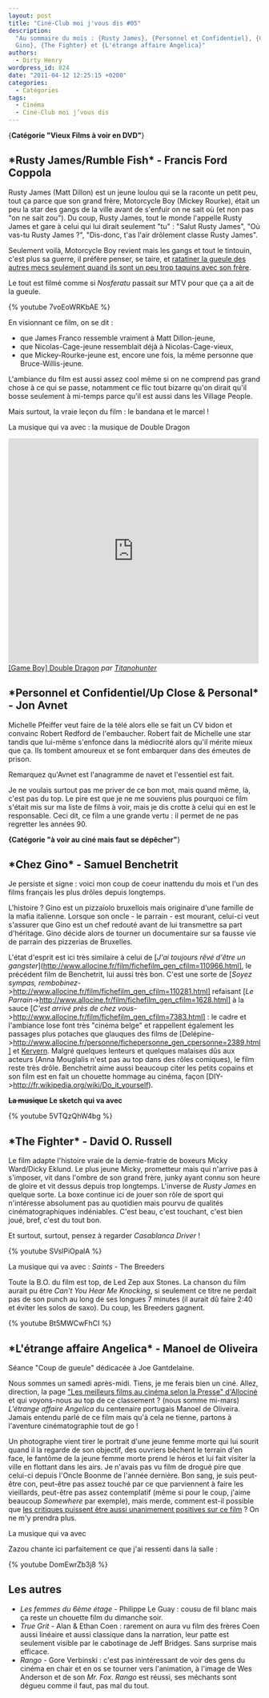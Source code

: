 ```yaml
---
layout: post
title: "Ciné-Club moi j'vous dis #05"
description:
  "Au sommaire du mois : {Rusty James}, {Personnel et Confidentiel}, {Chez
  Gino}, {The Fighter} et {L'étrange affaire Angelica}"
authors:
  - Dirty Henry
wordpress_id: 824
date: "2011-04-12 12:25:15 +0200"
categories:
  - Catégories
tags:
  - Cinéma
  - Ciné-Club moi j’vous dis
---
```


{**Catégorie "Vieux Films à voir en DVD"**}

<h2>*Rusty James/Rumble Fish* - Francis Ford Coppola</h2>

Rusty James (Matt Dillon) est un jeune loulou qui se la raconte un petit peu,
tout ça parce que son grand frère, Motorcycle Boy (Mickey Rourke), était un peu
la star des gangs de la ville avant de s'enfuir on ne sait où (et non pas "on ne
sait zou"). Du coup, Rusty James, tout le monde l'appelle Rusty James et gare à
celui qui lui dirait seulement "tu" : "Salut Rusty James", "Où vas-tu Rusty
James ?", "Dis-donc, t'as l'air drôlement classe Rusty James".

Seulement voilà, Motorcycle Boy revient mais les gangs et tout le tintouin,
c'est plus sa guerre, il préfère penser, se taire, et
[ratatiner la gueule des autres mecs seulement quand ils sont un peu trop taquins avec son frère](http://www.youtube.com/watch?v=2LZAcnH_29c).

Le tout est filmé comme si _Nosferatu_ passait sur MTV pour que ça a ait de la
gueule.

{% youtube 7voEoWRKbAE %}

En visionnant ce film, on se dit :

- que James Franco ressemble vraiment à Matt Dillon-jeune,
- que Nicolas-Cage-jeune ressemblait déjà à Nicolas-Cage-vieux,
- que Mickey-Rourke-jeune est, encore une fois, la même personne que
  Bruce-Willis-jeune.

L'ambiance du film est aussi assez cool même si on ne comprend pas grand chose à
ce qui se passe, notamment ce flic tout bizarre qu'on dirait qu'il bosse
seulement à mi-temps parce qu'il est aussi dans les Village People.

Mais surtout, la vraie leçon du film : le bandana et le marcel !

La musique qui va avec : la musique de Double Dragon

<iframe frameborder="0" width="500" height="450" src="http://www.dailymotion.com/embed/video/x8776u?width=500&wmode=transparent"></iframe><br /><a href="http://www.dailymotion.com/video/x8776u_game-boy-double-dragon_videogames" target="_blank">[Game Boy] Double Dragon</a> <i>par <a href="http://www.dailymotion.com/Titanohunter" target="_blank">Titanohunter</a></i>

<h2>*Personnel et Confidentiel/Up Close & Personal* - Jon Avnet</h2>

Michelle Pfeiffer veut faire de la télé alors elle se fait un CV bidon et
convainc Robert Redford de l'embaucher. Robert fait de Michelle une star tandis
que lui-même s'enfonce dans la médiocrité alors qu'il mérite mieux que ça. Ils
tombent amoureux et se font embarquer dans des émeutes de prison.

Remarquez qu'Avnet est l'anagramme de navet et l'essentiel est fait.

Je ne voulais surtout pas me priver de ce bon mot, mais quand même, là, c'est
pas du top. Le pire est que je ne me souviens plus pourquoi ce film s'était mis
sur ma liste de films à voir, mais je dis crotte à celui qui en est le
responsable. Ceci dit, ce film a une grande vertu : il permet de ne pas
regretter les années 90.

**{Catégorie "à voir au ciné mais faut se dépêcher"**}

<h2>*Chez Gino* - Samuel Benchetrit</h2>

Je persiste et signe : voici mon coup de coeur inattendu du mois et l'un des
films français les plus drôles depuis longtemps.

L'histoire ? Gino est un pizzaïolo bruxellois mais originaire d'une famille de
la mafia italienne. Lorsque son oncle - le parrain - est mourant, celui-ci veut
s'assurer que Gino est un chef redouté avant de lui transmettre sa part
d'héritage. Gino décide alors de tourner un documentaire sur sa fausse vie de
parrain des pizzerias de Bruxelles.

L'état d'esprit est ici très similaire à celui de [*J'ai toujours rêvé d'être un
gangster*](http://www.allocine.fr/film/fichefilm_gen_cfilm=110966.html], le
précédent film de Benchetrit, lui aussi très bon. C'est une sorte de [*Soyez
sympas,
rembobinez*->http://www.allocine.fr/film/fichefilm_gen_cfilm=110281.html]
refaisant [*Le
Parrain*->http://www.allocine.fr/film/fichefilm_gen_cfilm=1628.html] à la sauce
[*C'est arrivé près de chez
vous*->http://www.allocine.fr/film/fichefilm_gen_cfilm=7383.html] : le cadre et
l'ambiance lose font très "cinéma belge" et rappellent également les passages
plus potaches que glauques des films de
[Delépine->http://www.allocine.fr/personne/fichepersonne_gen_cpersonne=2389.html]
et
[Kervern](http://www.allocine.fr/personne/fichepersonne_gen_cpersonne=97326.html).
Malgré quelques lenteurs et quelques malaises dûs aux acteurs (Anna Mouglalis
n'est pas au top dans des rôles comiques), le film reste très drôle. Benchetrit
aime aussi beaucoup citer les petits copains et son film est en fait un chouette
hommage au cinéma, façon [DIY->http://fr.wikipedia.org/wiki/Do_it_yourself).

**<strike>La musique</strike> Le sketch qui va avec**

{% youtube 5VTQzQhW4bg %}

<h2>*The Fighter* - David O. Russell</h2>

Le film adapte l'histoire vraie de la demie-fratrie de boxeurs Micky Ward/Dicky
Eklund. Le plus jeune Micky, prometteur mais qui n'arrive pas à s'imposer, vit
dans l'ombre de son grand frère, junky ayant connu son heure de gloire et vit
dessus depuis trop longtemps. L'inverse de _Rusty James_ en quelque sorte. La
boxe continue ici de jouer son rôle de sport qui n'intéresse absolument pas au
quotidien mais pourvu de qualités cinématographiques indéniables. C'est beau,
c'est touchant, c'est bien joué, bref, c'est du tout bon.

Et surtout, surtout, pensez à regarder _Casablanca Driver_ !

{% youtube SVslPiOpalA %}

La musique qui va avec : _Saints_ - The Breeders

Toute la B.O. du film est top, de Led Zep aux Stones. La chanson du film aurait
pu être _Can't You Hear Me Knocking_, si seulement ce titre ne perdait pas de
son punch au long de ses longues 7 minutes (il aurait dû faire 2:40 et éviter
les solos de saxo). Du coup, les Breeders gagnent.

{% youtube Bt5MWCwFhCI %}

<h2>*L'étrange affaire Angelica* - Manoel de Oliveira</h2>

Séance "Coup de gueule" dédicacée à Joe Gantdelaine.

Nous sommes un samedi après-midi. Tiens, je me ferais bien un ciné. Allez,
direction, la page
["Les meilleurs films au cinéma selon la Presse" d'Allociné](http://www.allocine.fr/film/meilleurs_gen_filtre=alaffiche&critique=presse.html)
et qui voyons-nous au top de ce classement ? (nous somme mi-mars) _L'étrange
affaire Angelica_ du centenaire portugais Manoel de Oliveira. Jamais entendu
parlé de ce film mais qu'à cela ne tienne, partons à l'aventure cinématographie
tout de go !

Un photographe vient tirer le portrait d'une jeune femme morte qui lui sourit
quand il la regarde de son objectif, des ouvriers bêchent le terrain d'en face,
le fantôme de la jeune femme morte prend le héros et lui fait visiter la ville
en flottant dans les airs. Je n'avais pas vu film de drogué pire que celui-ci
depuis l'Oncle Boonme de l'année dernière. Bon sang, je suis peut-être con,
peut-être pas assez touché par ce que parviennent à faire les vieillards,
peut-être pas assez contemplatif (même si pour le coup, j'aime beaucoup
_Somewhere_ par exemple), mais merde, comment est-il possible que
[les critiques puissent être aussi unanimement positives sur ce film](http://www.allocine.fr/film/revuedepresse_gen_cfilm=180401.html)
? On ne m'y prendra plus.

La musique qui va avec

Zazou chante ici parfaitement ce que j'ai ressenti dans la salle :

{% youtube DomEwrZb3j8 %}

<h2>Les autres</h2>

- _Les femmes du 6ème étage_ - Philippe Le Guay : cousu de fil blanc mais ça
  reste un chouette film du dimanche soir.
- _True Grit_ - Alan & Ethan Coen : rarement on aura vu film des frères Coen
  aussi linéaire et aussi classique dans la narration, leur patte est seulement
  visible par le cabotinage de Jeff Bridges. Sans surprise mais efficace.
- _Rango_ - Gore Verbinski : c'est pas inintéressant de voir des gens du cinéma
  en chair et en os se tourner vers l'animation, à l'image de Wes Anderson et de
  son _Mr. Fox_. _Rango_ est réussi, ses méchants sont dégueu comme il faut, pas
  mal du tout.
